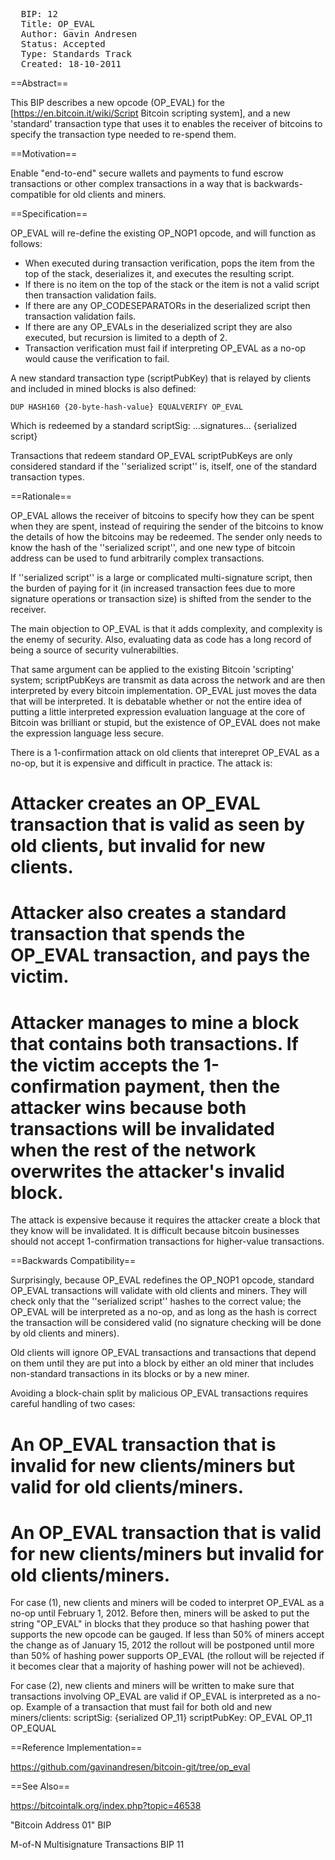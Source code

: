 <pre>
  BIP: 12
  Title: OP_EVAL
  Author: Gavin Andresen <gavinandresen@gmail.com>
  Status: Accepted
  Type: Standards Track
  Created: 18-10-2011
</pre>

==Abstract==

This BIP describes a new opcode (OP_EVAL) for the [https://en.bitcoin.it/wiki/Script Bitcoin scripting system], and a new 'standard' transaction type that uses it to enables the receiver of bitcoins to specify the transaction type needed to re-spend them.

==Motivation==

Enable "end-to-end" secure wallets and payments to fund escrow transactions or other complex transactions in a way that is backwards-compatible for old clients and miners.

==Specification==

OP_EVAL will re-define the existing OP_NOP1 opcode, and will function as follows:

* When executed during transaction verification, pops the item from the top of the stack, deserializes it, and executes the resulting script.
* If there is no item on the top of the stack or the item is not a valid script then transaction validation fails.
* If there are any OP_CODESEPARATORs in the deserialized script then transaction validation fails.
* If there are any OP_EVALs in the deserialized script they are also executed, but recursion is limited to a depth of 2.
* Transaction verification must fail if interpreting OP_EVAL as a no-op would cause the verification to fail.

A new standard transaction type (scriptPubKey) that is relayed by clients and included in mined blocks is also defined:

    DUP HASH160 {20-byte-hash-value} EQUALVERIFY OP_EVAL

Which is redeemed by a standard scriptSig:
    ...signatures... {serialized script}

Transactions that redeem standard OP_EVAL scriptPubKeys are only considered standard if the ''serialized script'' is, itself, one of the standard transaction types.

==Rationale==

OP_EVAL allows the receiver of bitcoins to specify how they can be spent when they are spent, instead of requiring the sender of the bitcoins to know the details of how the bitcoins may be redeemed. The sender only needs to know the hash of the ''serialized script'', and one new type of bitcoin address can be used to fund arbitrarily complex transactions.

If ''serialized script'' is a large or complicated multi-signature script, then the burden of paying for it (in increased transaction fees due to more signature operations or transaction size) is shifted from the sender to the receiver.

The main objection to OP_EVAL is that it adds complexity, and complexity is the enemy of security. Also, evaluating data as code has a long record of being a source of security vulnerabilties.

That same argument can be applied to the existing Bitcoin 'scripting' system; scriptPubKeys are transmit as data across the network and are then interpreted by every bitcoin implementation. OP_EVAL just moves the data that will be interpreted. It is debatable whether or not the entire idea of putting a little interpreted expression evaluation language at the core of Bitcoin was brilliant or stupid, but the existence of OP_EVAL does not make the expression language less secure.

There is a 1-confirmation attack on old clients that interepret OP_EVAL as a no-op, but it is expensive and difficult in practice. The attack is:

# Attacker creates an OP_EVAL transaction that is valid as seen by old clients, but invalid for new clients.
# Attacker also creates a standard transaction that spends the OP_EVAL transaction, and pays the victim.
# Attacker manages to mine a block that contains both transactions. If the victim accepts the 1-confirmation payment, then the attacker wins because both transactions will be invalidated when the rest of the network overwrites the attacker's invalid block.

The attack is expensive because it requires the attacker create a block that they know will be invalidated. It is difficult because bitcoin businesses should not accept 1-confirmation transactions for higher-value transactions.

==Backwards Compatibility==

Surprisingly, because OP_EVAL redefines the OP_NOP1 opcode, standard OP_EVAL transactions will validate with old clients and miners. They will check only that the ''serialized script'' hashes to the correct value; the OP_EVAL will be interpreted as a no-op, and as long as the hash is correct the transaction will be considered valid (no signature checking will be done by old clients and miners).

Old clients will ignore OP_EVAL transactions and transactions that depend on them until they are put into a block by either an old miner that includes non-standard transactions in its blocks or by a new miner.

Avoiding a block-chain split by malicious OP_EVAL transactions requires careful handling of two cases:

# An OP_EVAL transaction that is invalid for new clients/miners but valid for old clients/miners.
# An OP_EVAL transaction that is valid for new clients/miners but invalid for old clients/miners.

For case (1), new clients and miners will be coded to interpret OP_EVAL as a no-op until February 1, 2012. Before then, miners will be asked to put the string "OP_EVAL" in blocks that they produce so that hashing power that supports the new opcode can be gauged.  If less than 50% of miners accept the change as of January 15, 2012 the rollout will be postponed until more than 50% of hashing power supports OP_EVAL (the rollout will be rejected if it becomes clear that a majority of hashing power will not be achieved).

For case (2), new clients and miners will be written to make sure that transactions involving OP_EVAL are valid if OP_EVAL is interpreted as a no-op.
Example of a transaction that must fail for both old and new miners/clients:
  scriptSig:  {serialized OP_11}
  scriptPubKey:  OP_EVAL OP_11 OP_EQUAL

==Reference Implementation==

https://github.com/gavinandresen/bitcoin-git/tree/op_eval

==See Also==

https://bitcointalk.org/index.php?topic=46538

"Bitcoin Address 01" BIP

M-of-N Multisignature Transactions BIP 11


